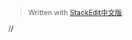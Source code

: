 


> Written with [StackEdit中文版](https://stackedit.cn/).

// 
<!--stackedit_data:
eyJoaXN0b3J5IjpbLTUzNjM3NjI1MSwxOTE2NTU1NTQ0XX0=
-->